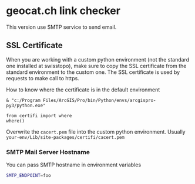 # geocat.ch link checker
This version use SMTP service to send email.

## SSL Certificate
When you are working with a custom python environment (not the standard one installed at swisstopo),
make sure to copy the SSL certificate from the standard environment to the custom one. The SSL certificate is used by requests to make call to https.

How to know where the certificate is in the default environment
```
& "c:/Program Files/ArcGIS/Pro/bin/Python/envs/arcgispro-py3/python.exe"

from certifi import where
where()
```
Overwrite the `cacert.pem` file into the custom python environment. Usually `your-env/Lib/site-packages/certifi/cacert.pem`

### SMTP Mail Server Hostname
You can pass SMTP hostname in environment variables
```bash
SMTP_ENDPOINT=foo
```
